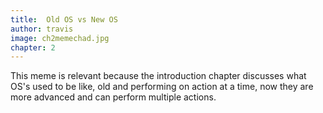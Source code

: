 ```yaml
---
title:  Old OS vs New OS
author: travis
image: ch2memechad.jpg
chapter: 2
---
```

This meme is relevant because the introduction chapter discusses what OS's used to be like, old and performing on action at a time, now they are more advanced and can perform multiple actions.
